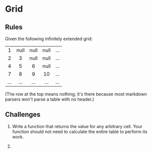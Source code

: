 # Grid

## Rules
Given the following infinitely extended grid:

|      |      |      |      |      |
| :--: | :--: | :--: | :--: | :--: |
|   1  | null | null | null | ...  |
|   2  |   3  | null | null | ...  |
|   4  |   5  |   6  | null | ...  |
|   7  |   8  |   9  |  10  | ...  |
|  ... |  ... |  ... |  ... | ...  |

(The row at the top means nothing; it's there because most markdown parsers won't parse a table with no header.)

## Challenges

1. Write a function that returns the value for any arbitrary cell. Your function should not need to calculate the entire table to perform its work.

2.
